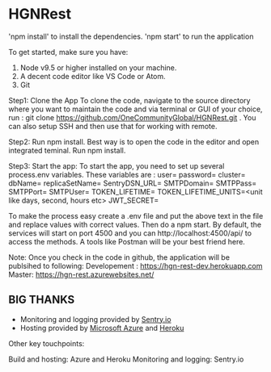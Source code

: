 # HGNRest

'npm install' to install the dependencies. 'npm start' to run the application

To get started, make sure you have:

1. Node v9.5 or higher installed on your machine.
2. A decent code editor like VS Code or Atom.
3. Git

Step1: Clone the App
  To clone the code, navigate to the source directory where you want to maintain the code and via terminal or GUI of your choice, run : git clone https://github.com/OneCommunityGlobal/HGNRest.git . You can also setup SSH and then use that for working with remote.

Step2: Run npm install. Best way is to open the code in the editor and open integrated teminal. Run npm install.

Step3: Start the app: To start the app, you need to set up several process.env variables. These variables are :
user= <user>
password=<password>
cluster=<clustername>
dbName=<dbanme>
replicaSetName=<replicaSet>
SentryDSN_URL=<SentryURL>
SMTPDomain=<smtp domain>
SMTPPass=<smtp user password>
SMTPPort=<smtp port>
SMTPUser=<smtp user>
TOKEN_LIFETIME=<number>
TOKEN_LIFETIME_UNITS=<unit like days, second, hours etc>
JWT_SECRET=<secret value>

To make the process easy create a .env file and put the above text in the file and replace values with correct values. Then do a npm start. By default, the services will start on port 4500 and you can http://localhost:4500/api/<routename> to access the methods. A tools like Postman will be your best friend here.

Note: Once you check in the code in github, the application will be publsihed to following: 
Developement : https://hgn-rest-dev.herokuapp.com 
Master: https://hgn-rest.azurewebsites.net/

## BIG THANKS

- Monitoring and logging provided by [Sentry.io](https://sentry.io/welcome/)
- Hosting provided by [Microsoft Azure](https://azure.microsoft.com/en-us/) and [Heroku](https://www.heroku.com/)


Other key touchpoints:

Build and hosting: Azure  and Heroku
Monitoring and logging: Sentry.io
